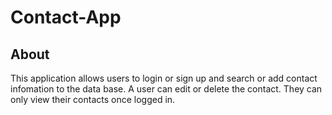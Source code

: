 # Contact-App

## About
This application allows users to login or sign up and search or add contact infomation to the data base. A user can edit or delete the contact. They can only view their contacts once logged in. 

